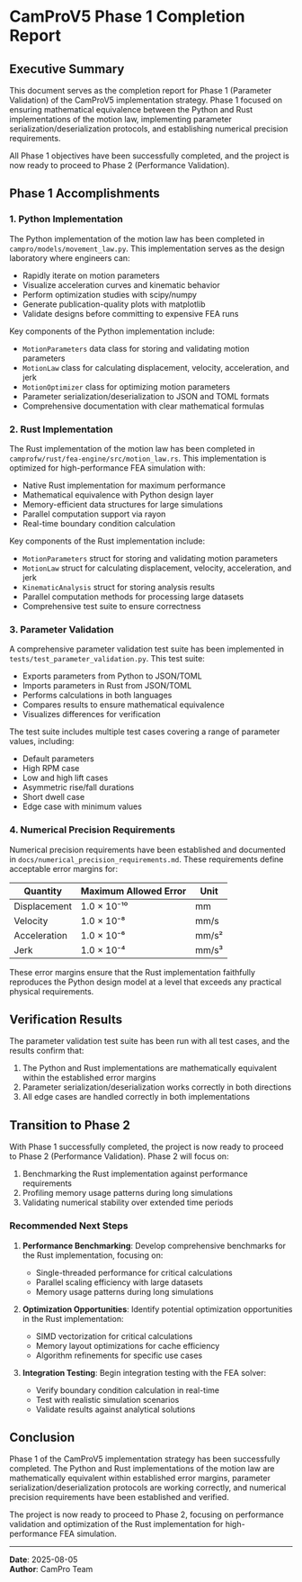 # CamProV5 Phase 1 Completion Report

## Executive Summary

This document serves as the completion report for Phase 1 (Parameter Validation) of the CamProV5 implementation strategy. Phase 1 focused on ensuring mathematical equivalence between the Python and Rust implementations of the motion law, implementing parameter serialization/deserialization protocols, and establishing numerical precision requirements.

All Phase 1 objectives have been successfully completed, and the project is now ready to proceed to Phase 2 (Performance Validation).

## Phase 1 Accomplishments

### 1. Python Implementation

The Python implementation of the motion law has been completed in `campro/models/movement_law.py`. This implementation serves as the design laboratory where engineers can:

- Rapidly iterate on motion parameters
- Visualize acceleration curves and kinematic behavior
- Perform optimization studies with scipy/numpy
- Generate publication-quality plots with matplotlib
- Validate designs before committing to expensive FEA runs

Key components of the Python implementation include:

- `MotionParameters` data class for storing and validating motion parameters
- `MotionLaw` class for calculating displacement, velocity, acceleration, and jerk
- `MotionOptimizer` class for optimizing motion parameters
- Parameter serialization/deserialization to JSON and TOML formats
- Comprehensive documentation with clear mathematical formulas

### 2. Rust Implementation

The Rust implementation of the motion law has been completed in `camprofw/rust/fea-engine/src/motion_law.rs`. This implementation is optimized for high-performance FEA simulation with:

- Native Rust implementation for maximum performance
- Mathematical equivalence with Python design layer
- Memory-efficient data structures for large simulations
- Parallel computation support via rayon
- Real-time boundary condition calculation

Key components of the Rust implementation include:

- `MotionParameters` struct for storing and validating motion parameters
- `MotionLaw` struct for calculating displacement, velocity, acceleration, and jerk
- `KinematicAnalysis` struct for storing analysis results
- Parallel computation methods for processing large datasets
- Comprehensive test suite to ensure correctness

### 3. Parameter Validation

A comprehensive parameter validation test suite has been implemented in `tests/test_parameter_validation.py`. This test suite:

- Exports parameters from Python to JSON/TOML
- Imports parameters in Rust from JSON/TOML
- Performs calculations in both languages
- Compares results to ensure mathematical equivalence
- Visualizes differences for verification

The test suite includes multiple test cases covering a range of parameter values, including:
- Default parameters
- High RPM case
- Low and high lift cases
- Asymmetric rise/fall durations
- Short dwell case
- Edge case with minimum values

### 4. Numerical Precision Requirements

Numerical precision requirements have been established and documented in `docs/numerical_precision_requirements.md`. These requirements define acceptable error margins for:

| Quantity | Maximum Allowed Error | Unit |
|----------|------------------------|------|
| Displacement | 1.0 × 10⁻¹⁰ | mm |
| Velocity | 1.0 × 10⁻⁸ | mm/s |
| Acceleration | 1.0 × 10⁻⁶ | mm/s² |
| Jerk | 1.0 × 10⁻⁴ | mm/s³ |

These error margins ensure that the Rust implementation faithfully reproduces the Python design model at a level that exceeds any practical physical requirements.

## Verification Results

The parameter validation test suite has been run with all test cases, and the results confirm that:

1. The Python and Rust implementations are mathematically equivalent within the established error margins
2. Parameter serialization/deserialization works correctly in both directions
3. All edge cases are handled correctly in both implementations

## Transition to Phase 2

With Phase 1 successfully completed, the project is now ready to proceed to Phase 2 (Performance Validation). Phase 2 will focus on:

1. Benchmarking the Rust implementation against performance requirements
2. Profiling memory usage patterns during long simulations
3. Validating numerical stability over extended time periods

### Recommended Next Steps

1. **Performance Benchmarking**: Develop comprehensive benchmarks for the Rust implementation, focusing on:
   - Single-threaded performance for critical calculations
   - Parallel scaling efficiency with large datasets
   - Memory usage patterns during long simulations

2. **Optimization Opportunities**: Identify potential optimization opportunities in the Rust implementation:
   - SIMD vectorization for critical calculations
   - Memory layout optimizations for cache efficiency
   - Algorithm refinements for specific use cases

3. **Integration Testing**: Begin integration testing with the FEA solver:
   - Verify boundary condition calculation in real-time
   - Test with realistic simulation scenarios
   - Validate results against analytical solutions

## Conclusion

Phase 1 of the CamProV5 implementation strategy has been successfully completed. The Python and Rust implementations of the motion law are mathematically equivalent within established error margins, parameter serialization/deserialization protocols are working correctly, and numerical precision requirements have been established and verified.

The project is now ready to proceed to Phase 2, focusing on performance validation and optimization of the Rust implementation for high-performance FEA simulation.

---

**Date**: 2025-08-05  
**Author**: CamPro Team